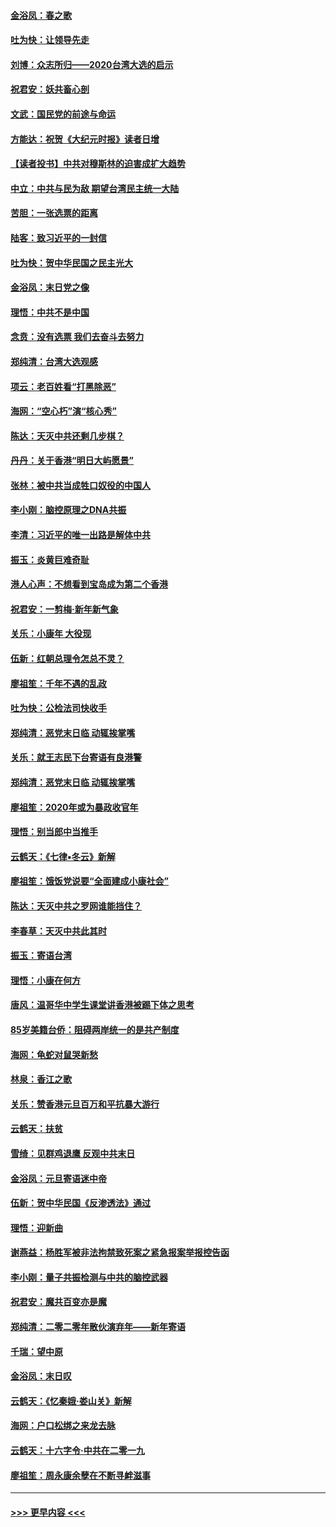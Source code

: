 #### [金浴凤：春之歌](../pages/nsc993/n11797687.md?t=01161833) 
#### [吐为快：让领导先走](../pages/nsc993/n11797512.md?t=01161833) 
#### [刘博：众志所归——2020台湾大选的启示](../pages/nsc993/n11796878.md?t=01161833) 
#### [祝君安：妖共畜心剖](../pages/nsc993/n11794273.md?t=01161833) 
#### [文武：国民党的前途与命运](../pages/nsc993/n11794198.md?t=01161833) 
#### [方能达：祝贺《大纪元时报》读者日增](../pages/nsc993/n11793807.md?t=01161833) 
#### [【读者投书】中共对穆斯林的迫害成扩大趋势](../pages/nsc993/n11791371.md?t=01161833) 
#### [中立：中共与民为敌 期望台湾民主统一大陆](../pages/nsc993/n11790392.md?t=01161833) 
#### [苦胆：一张选票的距离](../pages/nsc993/n11788914.md?t=01161833) 
#### [陆客：致习近平的一封信](../pages/nsc993/n11788867.md?t=01161833) 
#### [吐为快：贺中华民国之民主光大](../pages/nsc993/n11788618.md?t=01161833) 
#### [金浴凤：末日党之像](../pages/nsc993/n11787475.md?t=01161833) 
#### [理悟：中共不是中国](../pages/nsc993/n11787463.md?t=01161833) 
#### [念贲：没有选票  我们去奋斗去努力](../pages/nsc993/n11787398.md?t=01161833) 
#### [郑纯清：台湾大选观感](../pages/nsc993/n11786210.md?t=01161833) 
#### [项云：老百姓看“打黑除恶”](../pages/nsc993/n11785398.md?t=01161833) 
#### [海网：“空心朽”演“核心秀”](../pages/nsc993/n11783874.md?t=01161833) 
#### [陈达：天灭中共还剩几步棋？](../pages/nsc993/n11783719.md?t=01161833) 
#### [丹丹：关于香港“明日大屿愿景”](../pages/nsc993/n11783273.md?t=01161833) 
#### [张林：被中共当成牲口奴役的中国人](../pages/nsc993/n11782397.md?t=01161833) 
#### [李小刚：脑控原理之DNA共振](../pages/nsc993/n11780962.md?t=01161833) 
#### [李清：习近平的唯一出路是解体中共](../pages/nsc993/n11780866.md?t=01161833) 
#### [振玉：炎黄巨难奇耻](../pages/nsc993/n11779632.md?t=01161833) 
#### [港人心声：不想看到宝岛成为第二个香港](../pages/nsc993/n11778817.md?t=01161833) 
#### [祝君安：一剪梅‧新年新气象](../pages/nsc993/n11776340.md?t=01161833) 
#### [关乐：小康年 大役现](../pages/nsc993/n11774213.md?t=01161833) 
#### [伍新：红朝总理令怎总不灵？](../pages/nsc993/n11770813.md?t=01161833) 
#### [廖祖笙：千年不遇的乱政](../pages/nsc993/n11770373.md?t=01161833) 
#### [吐为快：公检法司快收手](../pages/nsc993/n11770359.md?t=01161833) 
#### [郑纯清：恶党末日临 动辄挨掌嘴](../pages/nsc993/n11769912.md?t=01161833) 
#### [关乐：就王志民下台寄语有良港警](../pages/nsc993/n11769903.md?t=01161833) 
#### [郑纯清：恶党末日临 动辄挨掌嘴](../pages/nsc993/n11769356.md?t=01161833) 
#### [廖祖笙：2020年或为暴政收官年](../pages/nsc993/n11768216.md?t=01161833) 
#### [理悟：别当郎中当推手](../pages/nsc993/n11768243.md?t=01161833) 
#### [云鹤天：《七律▪冬云》新解](../pages/nsc993/n11768204.md?t=01161833) 
#### [廖祖笙：饿饭党说要“全面建成小康社会”](../pages/nsc993/n11767482.md?t=01161833) 
#### [陈达：天灭中共之罗网谁能挡住？](../pages/nsc993/n11767465.md?t=01161833) 
#### [李春草：天灭中共此其时](../pages/nsc993/n11767452.md?t=01161833) 
#### [振玉：寄语台湾](../pages/nsc993/n11767432.md?t=01161833) 
#### [理悟：小康在何方](../pages/nsc993/n11767394.md?t=01161833) 
#### [唐风：温哥华中学生课堂讲香港被踢下体之思考](../pages/nsc993/n11766848.md?t=01161833) 
#### [85岁美籍台侨：阻碍两岸统一的是共产制度](../pages/nsc993/n11765043.md?t=01161833) 
#### [海网：龟蛇对鼠哭新愁](../pages/nsc993/n11764895.md?t=01161833) 
#### [林泉：香江之歌](../pages/nsc993/n11764415.md?t=01161833) 
#### [关乐：赞香港元旦百万和平抗暴大游行](../pages/nsc993/n11764382.md?t=01161833) 
#### [云鹤天：扶贫](../pages/nsc993/n11764245.md?t=01161833) 
#### [雪绮：见群鸡退鹰  反观中共末日](../pages/nsc993/n11762112.md?t=01161833) 
#### [金浴凤：元旦寄语迷中帝](../pages/nsc993/n11761788.md?t=01161833) 
#### [伍新：贺中华民国《反渗透法》通过](../pages/nsc993/n11761994.md?t=01161833) 
#### [理悟：迎新曲](../pages/nsc993/n11761152.md?t=01161833) 
#### [谢燕益：杨胜军被非法拘禁致死案之紧急报案举报控告函](../pages/nsc993/n11756134.md?t=01161833) 
#### [李小刚：量子共振检测与中共的脑控武器](../pages/nsc993/n11754518.md?t=01161833) 
#### [祝君安：魔共百变亦是魔](../pages/nsc993/n11754469.md?t=01161833) 
#### [郑纯清：二零二零年散伙演弃年——新年寄语](../pages/nsc993/n11754195.md?t=01161833) 
#### [千瑞：望中原](../pages/nsc993/n11754159.md?t=01161833) 
#### [金浴凤：末日叹](../pages/nsc993/n11752359.md?t=01161833) 
#### [云鹤天：《忆秦娥‧娄山关》新解](../pages/nsc993/n11752348.md?t=01161833) 
#### [海网：户口松绑之来龙去脉](../pages/nsc993/n11752328.md?t=01161833) 
#### [云鹤天：十六字令‧中共在二零一九](../pages/nsc993/n11752305.md?t=01161833) 
#### [廖祖笙：周永康余孽在不断寻衅滋事](../pages/nsc993/n11751013.md?t=01161833) 

----
#### [ >>> 更早内容 <<< ](../indexes/nsc993-earlier.md)
